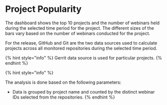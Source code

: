 # Project Popularity

The dashboard shows the top 10 projects and the number of webinars held during the selected time period for the project. The different sizes of the bars vary based on the number of webinars conducted for the project.

For the release, GitHub and Git are the two data sources used to calculate projects across all monitored repositories during the selected time period.

{% hint style="info" %}
Gerrit data source is used for particular projects.
{% endhint %}

{% hint style="info" %}


The analysis is done based on the following parameters:

* Data is grouped by project name and counted by the distinct webinar IDs selected from the repositories.
{% endhint %}



